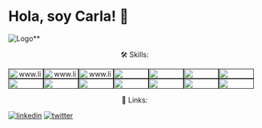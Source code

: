 # Hola, soy Carla! 👋

![Logo](https://i.imgur.com/Qg5ru7Z.png)**

<span align="center">
  <p align="center">🛠 Skills:</p>
<a href="" target="blank"><img align="center" src="https://img.shields.io/badge/HTML-239120?style=for-the-badge&logo=html5&logoColor=white" alt="www.linkedin.com/in/carla-faes-678454216" height="20" width="70" /></a><a href="" target="blank"><img align="center" src="https://img.shields.io/badge/CSS-239120?&style=for-the-badge&logo=css3&logoColor=white" alt="www.linkedin.com/in/carla-faes-678454216" height="20" width="70" /></a><a href="" target="blank"><img align="center" src="https://img.shields.io/badge/JavaScript-F7DF1E?style=for-the-badge&logo=javascript&logoColor=black" alt="www.linkedin.com/in/carla-faes-678454216" height="20" width="70" /></a><a href="" target="blank"><img align="center" src="https://img.shields.io/badge/Node.js-43853D?style=for-the-badge&logo=node.js&logoColor=white" height="20" width="70" /></a><a href="" target="blank"><img align="center" src="https://img.shields.io/badge/TypeScript-007ACC?style=for-the-badge&logo=typescript&logoColor=white" height="20" width="70" /></a><a href="" target="blank"><img align="center" src="https://img.shields.io/badge/Python-14354C?style=for-the-badge&logo=python&logoColor=white" height="20" width="70" /></a><a href="" target="blank"><img align="center" src="https://img.shields.io/badge/Java-ED8B00?style=for-the-badge&logo=openjdk&logoColor=white" height="20" width="70" /></a><a href="" target="blank"><img align="center" src="https://img.shields.io/badge/Express.js-404D59?style=for-the-badge" height="20" width="70" /></a><a href="" target="blank"><img align="center" src="https://img.shields.io/badge/React-20232A?style=for-the-badge&logo=react&logoColor=61DAFB" height="20" width="70" /></a><a href="" target="blank"><img align="center" src="https://img.shields.io/badge/Tailwind_CSS-38B2AC?style=for-the-badge&logo=tailwind-css&logoColor=white" height="20" width="70" /></a><a href="" target="blank"><img align="center" src="https://img.shields.io/badge/Django-092E20?style=for-the-badge&logo=django&logoColor=white" height="20" width="70" /></a><a href="" target="blank"><img align="center" src="https://img.shields.io/badge/MongoDB-4EA94B?style=for-the-badge&logo=mongodb&logoColor=white" height="20" width="70" /></a><a href="" target="blank"><img align="center" src="https://img.shields.io/badge/PostgreSQL-316192?style=for-the-badge&logo=postgresql&logoColor=white" height="20" width="70" /></a><a href="" target="blank"><img align="center" src="https://img.shields.io/badge/MySQL-00000F?style=for-the-badge&logo=mysql&logoColor=white" height="20" width="70" /></a>
</span>

 <p align="center">🔗 Links:</p>
 
[![linkedin](https://img.shields.io/badge/linkedin-0A66C2?style=for-the-badge&logo=linkedin&logoColor=white)](https://www.linkedin.com/in/carla-faes/)
[![twitter](https://img.shields.io/badge/instagram-bc2a8d?style=for-the-badge&logo=instagram&logoColor=white)](https://www.instagram.com/carlagfaes/)





